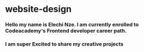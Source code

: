 # website-design
### Hello my name is Elechi Nze. I am currently enrolled to Codeacademy's Frontend developer career path.
### I am super Excited to share my creative projects 
